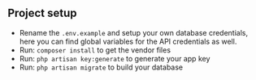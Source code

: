 

## Project setup


- Rename the `.env.example` and setup your own database credentials,
here you can find global variables for the API credentials as well.
- Run: `composer install` to get the vendor files
- Run: `php artisan key:generate` to generate your app key 
- Run: `php artisan migrate` to build your database
